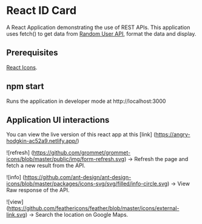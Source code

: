 # React ID Card

A React Application demonstrating the use of REST APIs. This application uses fetch() to get data from [Random User API](https://randomuser.me/api/), format the data and display.

## Prerequisites

[React Icons](https://react-icons.github.io/react-icons/).

## npm start

Runs the application in developer mode at http://localhost:3000

## Application UI interactions

You can view the live version of this react app at this [link] (https://angry-hodgkin-ac52a9.netlify.app/)

![refresh] (https://github.com/grommet/grommet-icons/blob/master/public/img/form-refresh.svg) -> Refresh the page and fetch a new result from the API.

![info] (https://github.com/ant-design/ant-design-icons/blob/master/packages/icons-svg/svg/filled/info-circle.svg) -> View Raw response of the API.

![view] (https://github.com/feathericons/feather/blob/master/icons/external-link.svg) -> Search the location on Google Maps.

